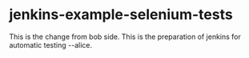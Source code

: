 # jenkins-example-selenium-tests
This is the change from bob side.
This is the preparation of jenkins for automatic testing --alice.